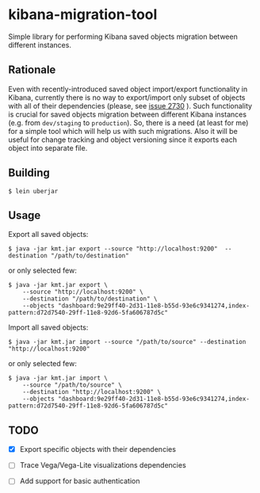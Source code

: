 # kibana-migration-tool

Simple library for performing Kibana saved objects migration between different instances.

## Rationale

Even with recently-introduced saved object import/export functionality in Kibana, currently there is no way to export/import only subset of objects with all of their dependencies (please, see [issue 2730](https://github.com/elastic/kibana/issues/27306) ). Such functionality is crucial for saved objects migration between different Kibana instances (e.g. from `dev/staging` to `production`). So, there is a need (at least for me) for a simple tool which will help us with such migrations. Also it will be useful for change tracking and object versioning since it exports each object into separate file.

## Building

```
$ lein uberjar
```

## Usage

Export all saved objects: 

```shell
$ java -jar kmt.jar export --source "http://localhost:9200"  --destination "/path/to/destination"
```

or only selected few:

```shell
$ java -jar kmt.jar export \
    --source "http://localhost:9200" \
    --destination "/path/to/destination" \
    --objects "dashboard:9e29ff40-2d31-11e8-b55d-93e6c9341274,index-pattern:d72d7540-29ff-11e8-92d6-5fa606787d5c"
```

Import all saved objects:

```shell
$ java -jar kmt.jar import --source "/path/to/source" --destination "http://localhost:9200"
```
or only selected few:

```shell
$ java -jar kmt.jar import \
    --source "/path/to/source" \
    --destination "http://localhost:9200" \
    --objects "dashboard:9e29ff40-2d31-11e8-b55d-93e6c9341274,index-pattern:d72d7540-29ff-11e8-92d6-5fa606787d5c"
```

## TODO

- [x] Export specific objects with their dependencies
- [ ] Trace Vega/Vega-Lite visualizations dependencies
- [ ] Add support for basic authentication

